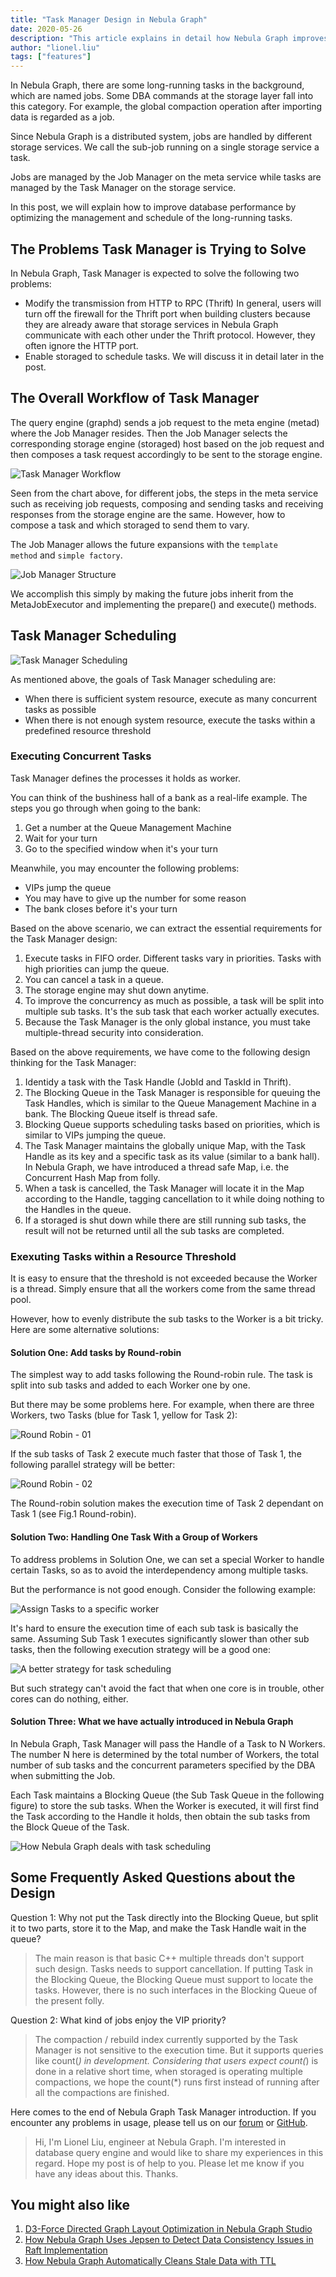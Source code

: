```yaml
---
title: "Task Manager Design in Nebula Graph"
date: 2020-05-26
description: "This article explains in detail how Nebula Graph improves the database performance by optimizing long-running task management and scheduling."
author: "lionel.liu"
tags: ["features"]
---
```


In Nebula Graph, there are some long-running tasks in the background, which are named jobs. Some  DBA commands  at the storage layer fall into this category. For example, the global compaction operation after importing data is regarded as a job.

Since Nebula Graph is a distributed system, jobs are handled by different storage services. We call the sub-job running on a single storage service a task.

Jobs are managed by the Job Manager on the meta service while tasks are managed by the Task Manager on the storage service.

In this post, we will explain how to improve database performance by optimizing the management and schedule of the long-running tasks.

## The Problems Task Manager is Trying to Solve

In Nebula Graph, Task Manager is expected to solve the following two problems:

- Modify the  transmission from HTTP to RPC (Thrift)
In general, users will turn off the firewall for the Thrift port when building clusters because they are already aware that storage services in Nebula Graph communicate with each other under the Thrift protocol. However, they often ignore the HTTP port.
- Enable storaged to schedule tasks. We will discuss it in detail later in the post.

## The Overall Workflow of Task Manager

The query engine (graphd) sends a job request to the meta engine (metad) where the Job Manager resides. Then the Job Manager selects the corresponding storage engine (storaged) host based on the job request and then composes a task request accordingly to be sent to the storage engine.

![Task Manager Workflow](https://user-images.githubusercontent.com/57335825/83602594-b4920f00-a527-11ea-9820-2bd39f3bc389.png)

Seen from the chart above, for different jobs, the steps in the meta service such as receiving job requests, composing and sending tasks and receiving responses from the storage engine are the same. However, how to compose a task and which storaged to send them to vary.

The Job Manager allows the future expansions with the `template method` and `simple factory`.

![Job Manager Structure](https://user-images.githubusercontent.com/57335825/83602847-2ff3c080-a528-11ea-8a83-8afbf4c7a26c.png)

We accomplish this simply by making the future jobs inherit from the MetaJobExecutor and implementing the prepare() and execute() methods.

## Task Manager Scheduling

![Task Manager Scheduling](https://user-images.githubusercontent.com/57335825/83602959-5d406e80-a528-11ea-802d-a71ab36140c9.png)

As mentioned above, the goals of Task Manager scheduling are:

- When there is sufficient system resource, execute as many concurrent tasks as possible
- When there is not enough system resource, execute the tasks  within a predefined resource threshold

### Executing Concurrent Tasks

Task Manager defines the processes it holds as worker.

You can think of the bushiness hall of a bank as a real-life example. The steps you go through when going to the bank: 

1. Get a number at the Queue Management Machine
1. Wait for your turn
1. Go to the specified window when it's your turn

Meanwhile, you may encounter the following problems:

- VIPs jump the queue
- You may have to give up the number for some reason
- The bank closes before it's your turn

Based on the above scenario, we can extract the essential requirements for the Task Manager design:

1. Execute tasks in FIFO order. Different tasks vary in priorities. Tasks with high priorities can jump the queue.
1. You can cancel a task in a queue.
1. The storage engine may shut down  anytime.
1. To improve the concurrency as much as possible, a task will be split into multiple sub tasks. It's the sub task that each worker actually executes.
1. Because the Task Manager is the only global instance, you must take multiple-thread security into consideration.

Based on the above requirements, we have come to the following design thinking for the Task Manager:

1. Identidy a task with the Task Handle (JobId and TaskId in Thrift).
1. The Blocking Queue in the Task Manager is responsible for queuing the Task Handles, which is similar to the Queue Management Machine in a bank. The Blocking Queue itself is thread safe.
1. Blocking Queue supports scheduling tasks based on priorities, which is similar to VIPs jumping the queue.
1. The Task Manager maintains the globally unique Map, with the Task Handle as its key and a specific task as its value (similar to a bank hall). In Nebula Graph, we have introduced a thread safe Map, i.e. the Concurrent Hash Map from folly.
1. When a task is cancelled, the Task Manager will locate it in the Map according to the Handle, tagging cancellation to it while doing nothing to the Handles in the queue.
1. If a storaged is shut down while there are still running sub tasks, the result will not be returned until all the sub tasks are completed.

### Exexuting Tasks within a Resource Threshold

It is  easy to ensure that the threshold is not exceeded because the Worker is a thread. Simply ensure that all the workers come from the same thread pool.

However, how to evenly distribute the sub tasks to the Worker is a bit tricky. Here are some alternative solutions:

#### Solution One: Add tasks by Round-robin

The simplest way to add tasks following the Round-robin rule. The task is split into sub tasks and  added to each Worker one by one.

But there may be some problems here. For example, when there are three Workers, two Tasks (blue for Task 1, yellow for Task 2):

![Round Robin - 01](https://user-images.githubusercontent.com/57335825/83603201-d9d34d00-a528-11ea-8286-caf085c02533.png)

If the sub tasks of Task 2 execute much faster that those of Task 1, the following parallel strategy will be better:

![Round Robin - 02](https://user-images.githubusercontent.com/57335825/83603271-01c2b080-a529-11ea-8d73-b7b6c97bea78.png)

The Round-robin solution makes the execution time of Task 2 dependant on Task 1 (see Fig.1 Round-robin).

#### Solution Two: Handling One Task With a Group of Workers

To address problems in Solution One, we can set a special Worker to handle certain Tasks, so as to avoid the interdependency among multiple tasks.

But the performance is not good enough. Consider the following example:

![Assign Tasks to a specific worker](https://user-images.githubusercontent.com/57335825/83603400-3898c680-a529-11ea-99bd-bc9a7482f619.png)

It's hard to ensure the execution time of each sub task is basically the same. Assuming Sub Task 1 executes significantly slower than other sub tasks, then the following execution strategy will be a good one:

![A better strategy for task scheduling](https://user-images.githubusercontent.com/57335825/83603547-7990db00-a529-11ea-891e-e4fe5755c5ff.png)

But such strategy can't avoid the fact that when one core is in trouble, other cores can do nothing, either.

#### Solution Three: What we have actually introduced in Nebula Graph

In Nebula Graph, Task Manager will pass the Handle of a Task to N Workers. The number N here is determined by the total number of Workers, the total number of sub tasks and the concurrent parameters specified by the DBA when submitting the Job.

Each Task maintains a Blocking Queue (the Sub Task Queue in the following figure) to store the sub tasks. When the Worker is executed, it will first find the Task according to the Handle it holds, then obtain the sub tasks from the Block Queue of the Task.

![How Nebula Graph deals with task scheduling](https://user-images.githubusercontent.com/57335825/83603641-a2b16b80-a529-11ea-9653-d6f55ee009de.png)

## Some Frequently Asked Questions about the Design

Question 1: Why not put the Task directly into the Blocking Queue, but split it to two parts, store it to the Map, and make the Task Handle wait in the queue?

> The main reason is that basic C++ multiple threads don't support such design. Tasks needs to support cancellation. If putting Task in the Blocking Queue, the Blocking Queue must support to locate the tasks. However, there is no such interfaces in the Blocking Queue of the present folly.


Question 2: What kind of jobs enjoy the VIP priority?

> The compaction / rebuild index currently supported by the Task Manager is not sensitive to the execution time. But it supports queries like count(*) in development. Considering that users expect count(*) is done in a relative short time, when storaged is operating multiple compactions, we hope the count(*) runs first instead of running after all the compactions are finished.


Here comes to the end of Nebula Graph Task Manager introduction. If you encounter any problems in usage, please tell us on our [forum](https://discuss.nebula-graph.io/) or [GitHub](https://github.com/vesoft-inc/nebula).

> Hi, I'm Lionel Liu, engineer at Nebula Graph. I'm interested in database query engine and would like to share my experiences in this regard. Hope my post is of help to you. Please let me know if you have any ideas about this. Thanks.

## You might also like

1. [D3-Force Directed Graph Layout Optimization in Nebula Graph Studio](https://nebula-graph.io/posts/d3-force-layout-optimization/)
1. [How Nebula Graph Uses Jepsen to Detect Data Consistency Issues in Raft Implementation](https://nebula-graph.io/posts/detect-data-consistency-issues-in-raft-implementing-with-jepsen/)
1. [How Nebula Graph Automatically Cleans Stale Data with TTL](https://nebula-graph.io/posts/clean-stale-data-with-ttl-in-nebula-graph/)